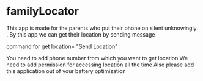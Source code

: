 # familyLocator
This app is made for the parents who put their phone on silent unknowingly . By this app we can get their location by sending message

command for get location= "Send Location"

You need to add phone number from which you want to get location 
We need to add permission for accessing location all the time 
Also please add this application out of your battery optimization 
